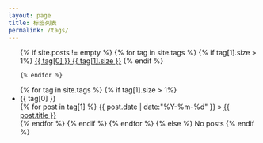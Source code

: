 ```yaml
---
layout: page
title: 标签列表
permalink: /tags/
---
```


<ul class="tags-box">
{% if site.posts != empty %}
	{% for tag in site.tags %}
		{% if tag[1].size > 1%}
			<a href="#{{ tag[0] }}" title="{{ tag[0] }}" rel="{{ tag[1].size }}">{{ tag[0] }}<span class="size"> {{ tag[1].size }}</span></a>
		{% endif %}
	
	{% endfor %}
</ul>

<ul class="tags-box">
	{% for tag in site.tags %}
		{% if tag[1].size > 1%}
			<li  id="{{ tag[0] }}">{{ tag[0] }}</li>
			{% for post in tag[1] %}
				<time datetime="{{ post.date | date:"%Y-%m-%d" }}">{{ post.date | date:"%Y-%m-%d" }}</time> &raquo;
				<a href="{{ site.baseurl }}{{ post.url }}" title="{{ post.title }}">{{ post.title }}</a><br />
			{% endfor %}
		{% endif %}
	{% endfor %}
{% else %}
<span>No posts</span>
{% endif %}
</ul>